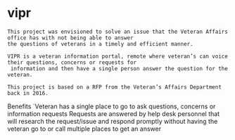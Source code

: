 # vipr

	This project was envisioned to solve an issue that the Veteran Affairs office has with not being able to answer 
	the questions of veterans in a timely and efficient manner.
	
	VIPR is a veteran information portal, remote where veteran’s can voice their questions, concerns or requests for
	 information and then have a single person answer the question for the veteran.
	
	This project is based on a RFP from the Veteran’s Affairs Department back in 2016.
 Benefits
	`Veteran has a single place to go to ask questions, concerns or information requests
	Requests are answered by help desk personnel that will research the request/issue and respond promptly 
	without having the veteran go to or call multiple places to get an answer
